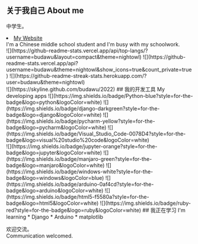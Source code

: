 ## 关于我自己 About me
中学生。  <br>
<li><a href="https://budawu.github.io">My Website</a></li>
I'm a Chinese middle school student and I'm busy with my schoolwork. <br>  
![](https://github-readme-stats.vercel.app/api/top-langs/?username=budawu&layout=compact&theme=nightowl)  
![](https://github-readme-stats.vercel.app/api?username=budawu&theme=nightowl&show_icons=true&count_private=true)
![](https://github-readme-streak-stats.herokuapp.com/?user=budawu&theme=nightowl) <br>
![](https://skyline.github.com/budawu/2022)
## 我的开发工具 My developing apps
![](https://img.shields.io/badge/Python-blue?style=for-the-badge&logo=python&logoColor=white) 
![](https://img.shields.io/badge/django-darkgreen?style=for-the-badge&logo=django&logoColor=white)
![](https://img.shields.io/badge/pycharm-yellow?style=for-the-badge&logo=pycharm&logoColor=white)
![](https://img.shields.io/badge/Visual_Studio_Code-0078D4?style=for-the-badge&logo=visual%20studio%20code&logoColor=white) <br>
![](https://img.shields.io/badge/jupyter-orange?style=for-the-badge&logo=jupyter&logoColor=white) 
![](https://img.shields.io/badge/manjaro-green?style=for-the-badge&logo=manjaro&logoColor=white) 
![](https://img.shields.io/badge/windows-white?style=for-the-badge&logo=windows&logoColor=blue) 
![](https://img.shields.io/badge/arduino-0af4cd?style=for-the-badge&logo=arduino&logoColor=white) 
![](https://img.shields.io/badge/html5-f5580a?style=for-the-badge&logo=html5&logoColor=white)
![](https://img.shields.io/badge/ruby-red?style=for-the-badge&logo=ruby&logoColor=white)
## 我正在学习 I'm learning
* Django
* Arduino
* matplotlib  

欢迎交流。  
Communication welcomed. 
  

 

 
